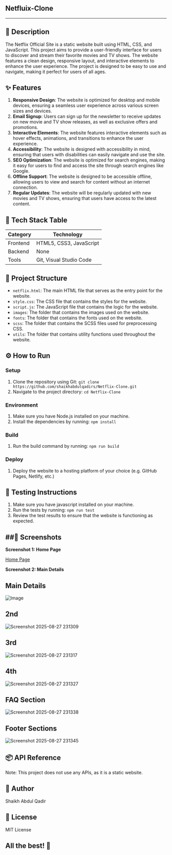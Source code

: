 
## Netfluix-Clone
------------

**📖 Description**
-------------

The Netflix Official Site is a static website built using HTML, CSS, and JavaScript. This project aims to provide a user-friendly interface for users to discover and stream their favorite movies and TV shows. The website features a clean design, responsive layout, and interactive elements to enhance the user experience. The project is designed to be easy to use and navigate, making it perfect for users of all ages.

**✨ Features**
------------

1. **Responsive Design**: The website is optimized for desktop and mobile devices, ensuring a seamless user experience across various screen sizes and devices.
5. **Email Signup**: Users can sign up for the newsletter to receive updates on new movie and TV show releases, as well as exclusive offers and promotions.
6. **Interactive Elements**: The website features interactive elements such as hover effects, animations, and transitions to enhance the user experience.
7. **Accessibility**: The website is designed with accessibility in mind, ensuring that users with disabilities can easily navigate and use the site.
8. **SEO Optimization**: The website is optimized for search engines, making it easy for users to find and access the site through search engines like Google.
9. **Offline Support**: The website is designed to be accessible offline, allowing users to view and search for content without an internet connection.
10. **Regular Updates**: The website will be regularly updated with new movies and TV shows, ensuring that users have access to the latest content.

**🧰 Tech Stack Table**
---------------------------

| Category | Technology |
| --- | --- |
| Frontend | HTML5, CSS3, JavaScript |
| Backend | None |
| Tools | Git, Visual Studio Code |

**📁 Project Structure**
-------------------------

* `netflix.html`: The main HTML file that serves as the entry point for the website.
* `style.css`: The CSS file that contains the styles for the website.
* `script.js`: The JavaScript file that contains the logic for the website.
* `images`: The folder that contains the images used on the website.
* `fonts`: The folder that contains the fonts used on the website.
* `scss`: The folder that contains the SCSS files used for preprocessing CSS.
* `utils`: The folder that contains utility functions used throughout the website.

**⚙️ How to Run**
-------------------

### Setup

1. Clone the repository using Git: `git clone https://github.com/shaikhabdulqadirs/Netflix-Clone.git`
2. Navigate to the project directory: `cd Netflix-Clone`

### Environment

1. Make sure you have Node.js installed on your machine.
2. Install the dependencies by running: `npm install`

### Build

1. Run the build command by running: `npm run build`

### Deploy

1. Deploy the website to a hosting platform of your choice (e.g. GitHub Pages, Netlify, etc.)

**🧪 Testing Instructions**
-------------------------

1. Make sure you have javascript installed on your machine.
2. Run the tests by running: `npm run test`
3. Review the test results to ensure that the website is functioning as expected.

##📸 Screenshots
-----------------

**Screenshot 1: Home Page**

[Home Page](<img width="1920" height="1020" alt="Screenshot 2025-08-27 231249" src="https://github.com/user-attachments/assets/1fd67603-df4f-4f07-b68e-e39a58a6f856" />)



**Screenshot 2: Main Details**
## Main Details
![Image](https://github.com/user-attachments/assets/fa56c1e4-199b-4507-b8b3-381a93990473)

## 2nd
![Screenshot 2025-08-27 231309](https://github.com/user-attachments/assets/5f254227-5d66-4002-b445-aa687ed148b9)

## 3rd
![Screenshot 2025-08-27 231317](https://github.com/user-attachments/assets/d2fe8b1c-e7c9-4e22-8ced-bc714527ec30)

## 4th
![Screenshot 2025-08-27 231327](https://github.com/user-attachments/assets/eef3baf5-226e-4b12-8b3d-3fd898e115e8)

## FAQ Section
![Screenshot 2025-08-27 231338](https://github.com/user-attachments/assets/dd04063b-823b-4be5-9c2e-d0c5d4c4d3eb)


## Footer Sections
![Screenshot 2025-08-27 231345](https://github.com/user-attachments/assets/dad9e0b2-346f-4e28-aefd-bb0559454320)



**📦 API Reference**
-------------------

Note: This project does not use any APIs, as it is a static website.

**👤 Author**
------------

Shaikh Abdul Qadir

**📝 License**
------------

MIT License


## All the best! 🥇

<p align="center">
